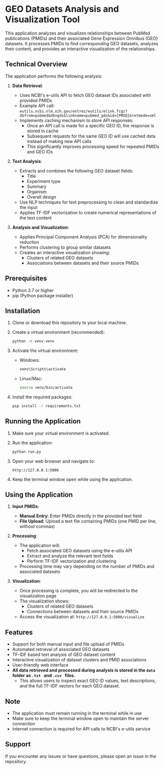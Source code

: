 # GEO Datasets Analysis and Visualization Tool

This application analyzes and visualizes relationships between PubMed publications (PMIDs) and their associated Gene Expression Omnibus (GEO) datasets. It processes PMIDs to find corresponding GEO datasets, analyzes their content, and provides an interactive visualization of the relationships.

## Technical Overview

The application performs the following analysis:

1. **Data Retrieval**:
   - Uses NCBI's e-utils API to fetch GEO dataset IDs associated with provided PMIDs
   - Example API call: `eutils.ncbi.nlm.nih.gov/entrez/eutils/elink.fcgi?dbfrom=pubmed&db=gds&linkname=pubmed_gds&id={PMID}&retmode=xml`
   - Implements caching mechanism to store API responses:
     - Once an API call is made for a specific GEO ID, the response is stored in cache
     - Subsequent requests for the same GEO ID will use cached data instead of making new API calls
     - This significantly improves processing speed for repeated PMIDs and GEO IDs

2. **Text Analysis**:
   - Extracts and combines the following GEO dataset fields:
     - Title
     - Experiment type
     - Summary
     - Organism
     - Overall design
   - Use NLP techniques for text preprocessing to clean and standardize the input
   - Applies TF-IDF vectorization to create numerical representations of the text content

3. **Analysis and Visualization**:
   - Applies Principal Component Analysis (PCA) for dimensionality reduction
   - Performs clustering to group similar datasets
   - Creates an interactive visualization showing:
     - Clusters of related GEO datasets
     - Associations between datasets and their source PMIDs

## Prerequisites

- Python 3.7 or higher
- pip (Python package installer)

## Installation

1. Clone or download this repository to your local machine.

2. Create a virtual environment (recommended):
   ```bash
   python -m venv venv
   ```

3. Activate the virtual environment:
   - Windows:
     ```bash
     venv\Scripts\activate
     ```
   - Linux/Mac:
     ```bash
     source venv/bin/activate
     ```

4. Install the required packages:
   ```bash
   pip install -r requirements.txt
   ```

## Running the Application

1. Make sure your virtual environment is activated.

2. Run the application:
   ```bash
   python run.py
   ```

3. Open your web browser and navigate to:
   ```
   http://127.0.0.1:5000
   ```

4. Keep the terminal window open while using the application.

## Using the Application

1. **Input PMIDs**:
   - **Manual Entry**: Enter PMIDs directly in the provided text field
   - **File Upload**: Upload a text file containing PMIDs (one PMID per line, without commas)

2. **Processing**:
   - The application will:
     - Fetch associated GEO datasets using the e-utils API
     - Extract and analyze the relevant text fields
     - Perform TF-IDF vectorization and clustering
   - Processing time may vary depending on the number of PMIDs and associated datasets

3. **Visualization**:
   - Once processing is complete, you will be redirected to the visualization page
   - The visualization shows:
     - Clusters of related GEO datasets
     - Connections between datasets and their source PMIDs
   - Access the visualization at: `http://127.0.0.1:5000/visualize`

## Features

- Support for both manual input and file upload of PMIDs
- Automated retrieval of associated GEO datasets
- TF-IDF based text analysis of GEO dataset content
- Interactive visualization of dataset clusters and PMID associations
- User-friendly web interface
- **All data retrieved and processed during analysis is stored in the  ```data ``` folder as  ```.txt ``` and  ```.csv ``` files.**
  - This allows users to inspect exact GEO ID values, text descriptions, and the full TF-IDF vectors for each GEO dataset.

## Note

- The application must remain running in the terminal while in use
- Make sure to keep the terminal window open to maintain the server connection
- Internet connection is required for API calls to NCBI's e-utils service

## Support

If you encounter any issues or have questions, please open an issue in the repository. 
